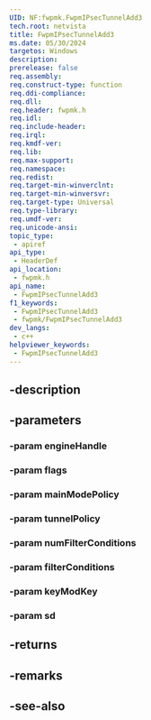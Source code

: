 ```yaml
---
UID: NF:fwpmk.FwpmIPsecTunnelAdd3
tech.root: netvista
title: FwpmIPsecTunnelAdd3
ms.date: 05/30/2024
targetos: Windows
description: 
prerelease: false
req.assembly: 
req.construct-type: function
req.ddi-compliance: 
req.dll: 
req.header: fwpmk.h
req.idl: 
req.include-header: 
req.irql: 
req.kmdf-ver: 
req.lib: 
req.max-support: 
req.namespace: 
req.redist: 
req.target-min-winverclnt: 
req.target-min-winversvr: 
req.target-type: Universal
req.type-library: 
req.umdf-ver: 
req.unicode-ansi: 
topic_type:
 - apiref
api_type:
 - HeaderDef
api_location:
 - fwpmk.h
api_name:
 - FwpmIPsecTunnelAdd3
f1_keywords:
 - FwpmIPsecTunnelAdd3
 - fwpmk/FwpmIPsecTunnelAdd3
dev_langs:
 - c++
helpviewer_keywords:
 - FwpmIPsecTunnelAdd3
---
```


## -description

## -parameters

### -param engineHandle

### -param flags

### -param mainModePolicy

### -param tunnelPolicy

### -param numFilterConditions

### -param filterConditions

### -param keyModKey

### -param sd

## -returns

## -remarks

## -see-also

